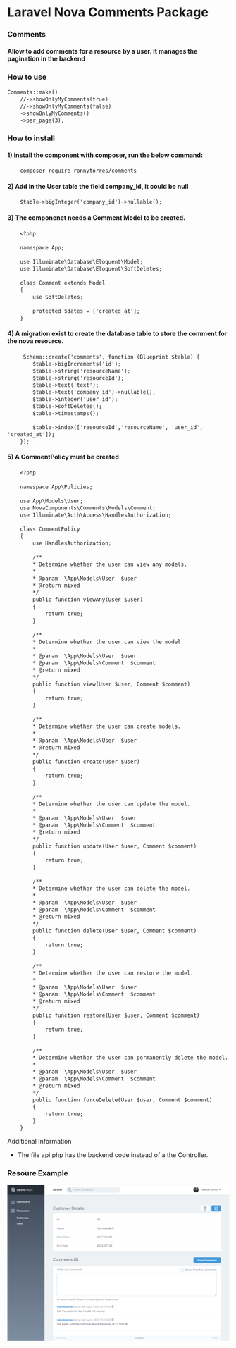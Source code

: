 ﻿# Laravel Nova Comments Package
 
### Comments
    
#### Allow to add comments for a resource by a user. It manages the pagination in the backend

### How to use

    Comments::make()
        //->showOnlyMyComments(true)
        //->showOnlyMyComments(false)
        ->showOnlyMyComments()
        ->per_page(3),


### How to install

#### 1) Install the component with composer, run the below command:

        composer require ronnytorres/comments

#### 2) Add in the User table the field company_id, it could be null

        $table->bigInteger('company_id')->nullable();

#### 3) The componenet needs a Comment Model to be created.

        <?php

        namespace App;

        use Illuminate\Database\Eloquent\Model;
        use Illuminate\Database\Eloquent\SoftDeletes;

        class Comment extends Model
        {
            use SoftDeletes;

            protected $dates = ['created_at'];
        }

#### 4) A migration exist to create the database table to store the comment for the nova resource.

         Schema::create('comments', function (Blueprint $table) {
            $table->bigIncrements('id');
            $table->string('resourceName');
            $table->string('resourceId');
            $table->text('text');
            $table->text('company_id')->nullable();
            $table->integer('user_id');
            $table->softDeletes();
            $table->timestamps();

            $table->index(['resourceId','resourceName', 'user_id', 'created_at']);
        });

#### 5) A CommentPolicy must be created

        <?php

        namespace App\Policies;

        use App\Models\User;
        use NovaComponents\Comments\Models\Comment;
        use Illuminate\Auth\Access\HandlesAuthorization;

        class CommentPolicy
        {
            use HandlesAuthorization;

            /**
            * Determine whether the user can view any models.
            *
            * @param  \App\Models\User  $user
            * @return mixed
            */
            public function viewAny(User $user)
            {
                return true;
            }

            /**
            * Determine whether the user can view the model.
            *
            * @param  \App\Models\User  $user
            * @param  \App\Models\Comment  $comment
            * @return mixed
            */
            public function view(User $user, Comment $comment)
            {
                return true;
            }

            /**
            * Determine whether the user can create models.
            *
            * @param  \App\Models\User  $user
            * @return mixed
            */
            public function create(User $user)
            {
                return true;
            }

            /**
            * Determine whether the user can update the model.
            *
            * @param  \App\Models\User  $user
            * @param  \App\Models\Comment  $comment
            * @return mixed
            */
            public function update(User $user, Comment $comment)
            {
                return true;
            }

            /**
            * Determine whether the user can delete the model.
            *
            * @param  \App\Models\User  $user
            * @param  \App\Models\Comment  $comment
            * @return mixed
            */
            public function delete(User $user, Comment $comment)
            {
                return true;
            }

            /**
            * Determine whether the user can restore the model.
            *
            * @param  \App\Models\User  $user
            * @param  \App\Models\Comment  $comment
            * @return mixed
            */
            public function restore(User $user, Comment $comment)
            {
                return true;
            }

            /**
            * Determine whether the user can permanently delete the model.
            *
            * @param  \App\Models\User  $user
            * @param  \App\Models\Comment  $comment
            * @return mixed
            */
            public function forceDelete(User $user, Comment $comment)
            {
                return true;
            }
        }

Additional Information
- The file api.php has the backend code instead of a the Controller. 

### Resoure Example
![Image](comments_image.PNG)

